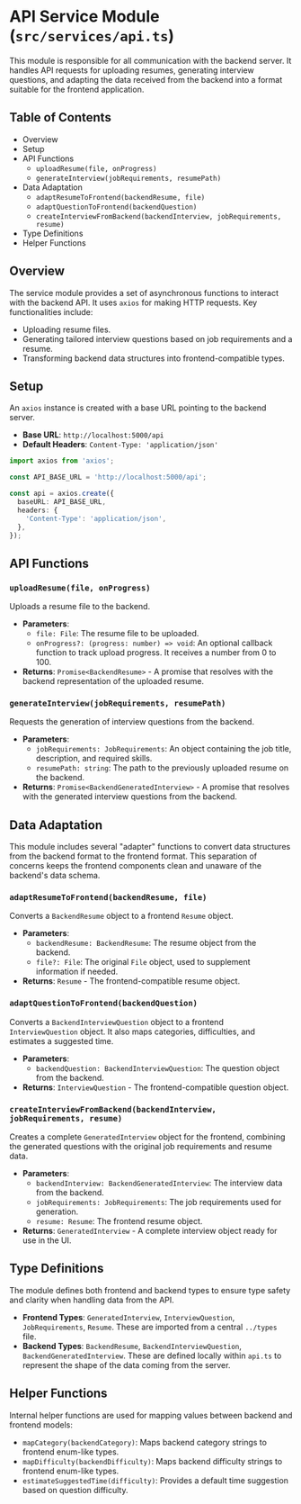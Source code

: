 # API Service Module (`src/services/api.ts`)

This module is responsible for all communication with the backend server. It handles API requests for uploading resumes, generating interview questions, and adapting the data received from the backend into a format suitable for the frontend application.

## Table of Contents

- Overview
- Setup
- API Functions
  - `uploadResume(file, onProgress)`
  - `generateInterview(jobRequirements, resumePath)`
- Data Adaptation
  - `adaptResumeToFrontend(backendResume, file)`
  - `adaptQuestionToFrontend(backendQuestion)`
  - `createInterviewFromBackend(backendInterview, jobRequirements, resume)`
- Type Definitions
- Helper Functions

## Overview

The service module provides a set of asynchronous functions to interact with the backend API. It uses `axios` for making HTTP requests. Key functionalities include:

- Uploading resume files.
- Generating tailored interview questions based on job requirements and a resume.
- Transforming backend data structures into frontend-compatible types.

## Setup

An `axios` instance is created with a base URL pointing to the backend server.

-   **Base URL**: `http://localhost:5000/api`
-   **Default Headers**: `Content-Type: 'application/json'`

```typescript
import axios from 'axios';

const API_BASE_URL = 'http://localhost:5000/api';

const api = axios.create({
  baseURL: API_BASE_URL,
  headers: {
    'Content-Type': 'application/json',
  },
});
```

## API Functions

### `uploadResume(file, onProgress)`

Uploads a resume file to the backend.

-   **Parameters**:
    -   `file: File`: The resume file to be uploaded.
    -   `onProgress?: (progress: number) => void`: An optional callback function to track upload progress. It receives a number from 0 to 100.
-   **Returns**: `Promise<BackendResume>` - A promise that resolves with the backend representation of the uploaded resume.

### `generateInterview(jobRequirements, resumePath)`

Requests the generation of interview questions from the backend.

-   **Parameters**:
    -   `jobRequirements: JobRequirements`: An object containing the job title, description, and required skills.
    -   `resumePath: string`: The path to the previously uploaded resume on the backend.
-   **Returns**: `Promise<BackendGeneratedInterview>` - A promise that resolves with the generated interview questions from the backend.

## Data Adaptation

This module includes several "adapter" functions to convert data structures from the backend format to the frontend format. This separation of concerns keeps the frontend components clean and unaware of the backend's data schema.

### `adaptResumeToFrontend(backendResume, file)`

Converts a `BackendResume` object to a frontend `Resume` object.

-   **Parameters**:
    -   `backendResume: BackendResume`: The resume object from the backend.
    -   `file?: File`: The original `File` object, used to supplement information if needed.
-   **Returns**: `Resume` - The frontend-compatible resume object.

### `adaptQuestionToFrontend(backendQuestion)`

Converts a `BackendInterviewQuestion` object to a frontend `InterviewQuestion` object. It also maps categories, difficulties, and estimates a suggested time.

-   **Parameters**:
    -   `backendQuestion: BackendInterviewQuestion`: The question object from the backend.
-   **Returns**: `InterviewQuestion` - The frontend-compatible question object.

### `createInterviewFromBackend(backendInterview, jobRequirements, resume)`

Creates a complete `GeneratedInterview` object for the frontend, combining the generated questions with the original job requirements and resume data.

-   **Parameters**:
    -   `backendInterview: BackendGeneratedInterview`: The interview data from the backend.
    -   `jobRequirements: JobRequirements`: The job requirements used for generation.
    -   `resume: Resume`: The frontend resume object.
-   **Returns**: `GeneratedInterview` - A complete interview object ready for use in the UI.

## Type Definitions

The module defines both frontend and backend types to ensure type safety and clarity when handling data from the API.

-   **Frontend Types**: `GeneratedInterview`, `InterviewQuestion`, `JobRequirements`, `Resume`. These are imported from a central `../types` file.
-   **Backend Types**: `BackendResume`, `BackendInterviewQuestion`, `BackendGeneratedInterview`. These are defined locally within `api.ts` to represent the shape of the data coming from the server.

## Helper Functions

Internal helper functions are used for mapping values between backend and frontend models:

-   `mapCategory(backendCategory)`: Maps backend category strings to frontend enum-like types.
-   `mapDifficulty(backendDifficulty)`: Maps backend difficulty strings to frontend enum-like types.
-   `estimateSuggestedTime(difficulty)`: Provides a default time suggestion based on question difficulty.